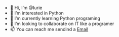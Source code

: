 - 👋 Hi, I’m @Iurie
- 👀 I’m interested in Python 
- 🌱 I’m currently learning Python programing
- 💞️ I’m looking to collaborate on IT like a programer
- 📫 You can reach me sendind a [Email](https://iuriechi.github.io/resume/contact.html)

<!---
IurieChi/IurieChi is a ✨ special ✨ repository because its `README.md` (this file) appears on your GitHub profile.
You can click the Preview link to take a look at your changes.
--->
